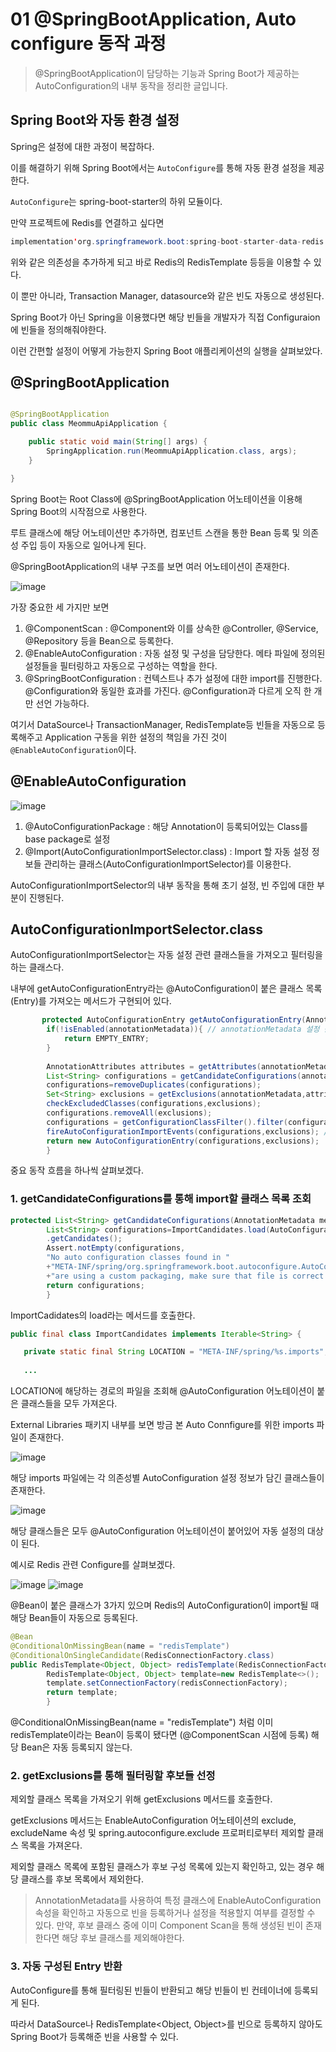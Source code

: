 # 01 @SpringBootApplication, Auto configure 동작 과정

> @SpringBootApplication이 담당하는 기능과 Spring Boot가 제공하는 AutoConfiguration의 내부 동작을 정리한 글입니다.

## Spring Boot와 자동 환경 설정

Spring은 설정에 대한 과정이 복잡하다.

이를 해결하기 위해 Spring Boot에서는 `AutoConfigure`를 통해 자동 환경 설정을 제공한다.

`AutoConfigure`는 spring-boot-starter의 하위 모듈이다.

만약 프로젝트에 Redis를 연결하고 싶다면

```java
implementation'org.springframework.boot:spring-boot-starter-data-redis'
```

위와 같은 의존성을 추가하게 되고 바로 Redis의 RedisTemplate 등등을 이용할 수 있다.

이 뿐만 아니라, Transaction Manager, datasource와 같은 빈도 자동으로 생성된다.

Spring Boot가 아닌 Spring을 이용했다면 해당 빈들을 개발자가 직접 Configuraion에 빈들을 정의해줘야한다. 

이런 간편할 설정이 어떻게 가능한지 Spring Boot 애플리케이션의 실행을 살펴보았다.

## @SpringBootApplication

```java

@SpringBootApplication
public class MeommuApiApplication {

	public static void main(String[] args) {
		SpringApplication.run(MeommuApiApplication.class, args);
	}

}
```

Spring Boot는 Root Class에 @SpringBootApplication 어노테이션을 이용해 Spring Boot의 시작점으로 사용한다.

루트 클래스에 해당 어노테이션만 추가하면, 컴포넌트 스캔을 통한 Bean 등록 및 의존성 주입 등이 자동으로 일어나게 된다.

@SpringBootApplication의 내부 구조를 보면 여러 어노테이션이 존재한다.

![image](https://github.com/jdi022222/TIL/assets/97517890/3d6267db-b196-408d-bf42-0d6e67e6c19c)

가장 중요한 세 가지만 보면

1. @ComponentScan : @Component와 이를 상속한 @Controller, @Service, @Repository 등을 Bean으로 등록한다.
2. @EnableAutoConfiguration : 자동 설정 및 구성을 담당한다. 메타 파일에 정의된 설정들을 필터링하고 자동으로 구성하는 역할을 한다.
3. @SpringBootConfiguration : 컨텍스트나 추가 설정에 대한 import를 진행한다. @Configuration와 동일한 효과를 가진다. @Configuration과 다르게 오직 한 개만 선언
   가능하다.

여기서 DataSource나 TransactionManager, RedisTemplate등 빈들을 자동으로 등록해주고 Application 구동을 위한 설정의 책임을 가진 것이
`@EnableAutoConfiguration`이다.

## @EnableAutoConfiguration

![image](https://github.com/jdi022222/TIL/assets/97517890/9dba61bb-eef4-4098-8527-22e3c54e3095)

1. @AutoConfigurationPackage : 해당 Annotation이 등록되어있는 Class를 base package로 설정
2. @Import(AutoConfigurationImportSelector.class) : Import 할 자동 설정 정보들 관리하는 클래스(AutoConfigurationImportSelector)를 이용한다.

AutoConfigurationImportSelector의 내부 동작을 통해 초기 설정, 빈 주입에 대한 부분이 진행된다.

## AutoConfigurationImportSelector.class

AutoConfigurationImportSelector는 자동 설정 관련 클래스들을 가져오고 필터링을 하는 클래스다.

내부에 getAutoConfigurationEntry라는 @AutoConfiguration이 붙은 클래스 목록 (Entry)를 가져오는 메서드가 구현되어 있다.

```java
       protected AutoConfigurationEntry getAutoConfigurationEntry(AnnotationMetadata annotationMetadata){
        if(!isEnabled(annotationMetadata)){ // annotationMetadata 설정 활성화 확인
            return EMPTY_ENTRY;
        }
		
        AnnotationAttributes attributes = getAttributes(annotationMetadata); // 애너테이션 속성 import
        List<String> configurations = getCandidateConfigurations(annotationMetadata,attributes); // 후보 구성 클래스 목록
        configurations=removeDuplicates(configurations);
        Set<String> exclusions = getExclusions(annotationMetadata,attributes); // 제외할 클래스 목록
        checkExcludedClasses(configurations,exclusions);
        configurations.removeAll(exclusions);
        configurations = getConfigurationClassFilter().filter(configurations); // 필터링을 수행
        fireAutoConfigurationImportEvents(configurations,exclusions); // 자동 구성 가져오기 이벤트 수행
        return new AutoConfigurationEntry(configurations,exclusions);  // 
        }
```

중요 동작 흐름을 하나씩 살펴보겠다.

### 1. getCandidateConfigurations를 통해 import할 클래스 목록 조회

```java
protected List<String> getCandidateConfigurations(AnnotationMetadata metadata,AnnotationAttributes attributes){
        List<String> configurations=ImportCandidates.load(AutoConfiguration.class,getBeanClassLoader())
        .getCandidates();
        Assert.notEmpty(configurations,
        "No auto configuration classes found in "
        +"META-INF/spring/org.springframework.boot.autoconfigure.AutoConfiguration.imports. If you "
        +"are using a custom packaging, make sure that file is correct.");
        return configurations;
        }
```

ImportCadidates의 load라는 메서드를 호출한다.

```java
public final class ImportCandidates implements Iterable<String> {

   private static final String LOCATION = "META-INF/spring/%s.imports";
   
   ...
```

LOCATION에 해당하는 경로의 파일을 조회해 @AutoConfiguration 어노테이션이 붙은 클래스들을 모두 가져온다.

External Libraries 패키지 내부를 보면 방금 본 Auto Connfigure를 위한 imports 파일이 존재한다.

![image](https://github.com/jdi022222/TIL/assets/97517890/d1f588c3-f048-48f9-b834-83cc7cbf370c)

해당 imports 파일에는 각 의존성별 AutoConfiguration 설정 정보가 담긴 클래스들이 존재한다.

![image](https://github.com/jdi022222/TIL/assets/97517890/4a439d9a-fe47-4853-b31a-9bccb2a68a46)

해당 클래스들은 모두 @AutoConfiguration 어노테이션이 붙어있어 자동 설정의 대상이 된다.

예시로 Redis 관련 Configure를 살펴보겠다.

![image](https://github.com/jdi022222/TIL/assets/97517890/518be68e-c64e-4bbc-ad13-efd1f91b52d1)
![image](https://github.com/jdi022222/TIL/assets/97517890/df85099e-b77f-4c19-ac9b-fe8a8e42e41e)

@Bean이 붙은 클래스가 3가지 있으며 Redis의 AutoConfiguration이 import될 때 해당 Bean들이 자동으로 등록된다.

```java
@Bean
@ConditionalOnMissingBean(name = "redisTemplate")
@ConditionalOnSingleCandidate(RedisConnectionFactory.class)
public RedisTemplate<Object, Object> redisTemplate(RedisConnectionFactory redisConnectionFactory){
        RedisTemplate<Object, Object> template=new RedisTemplate<>();
        template.setConnectionFactory(redisConnectionFactory);
        return template;
        }
```

@ConditionalOnMissingBean(name = "redisTemplate") 처럼 이미 redisTemplate이라는 Bean이 등록이 됐다면 (@ComponentScan 시점에 등록) 해당 Bean은 자동 등록되지 않는다.

### 2. getExclusions를 통해 필터링할 후보들 선정

제외할 클래스 목록을 가져오기 위해 getExclusions 메서드를 호출한다.

getExclusions 메서드는 EnableAutoConfiguration 어노테이션의 exclude, excludeName 속성 및 spring.autoconfigure.exclude 프로퍼티로부터 제외할 클래스 목록을 가져온다.

제외할 클래스 목록에 포함된 클래스가 후보 구성 목록에 있는지 확인하고, 있는 경우 해당 클래스를 후보 목록에서 제외한다.


> AnnotationMetadata를 사용하여 특정 클래스에 EnableAutoConfiguration 속성을 확인하고
> 자동으로 빈을 등록하거나 설정을 적용할지 여부를 결정할 수 있다. 
> 만약, 후보 클래스 중에 이미 Component Scan을 통해 생성된 빈이 존재한다면 해당 후보 클래스를 제외해야한다.

### 3. 자동 구성된 Entry 반환

AutoConfigure를 통해 필터링된 빈들이 반환되고 해당 빈들이 빈 컨테이너에 등록되게 된다.

따라서 DataSource나 RedisTemplate<Object, Object>를 빈으로 등록하지 않아도 Spring Boot가 등록해준 빈을 사용할 수 있다.











